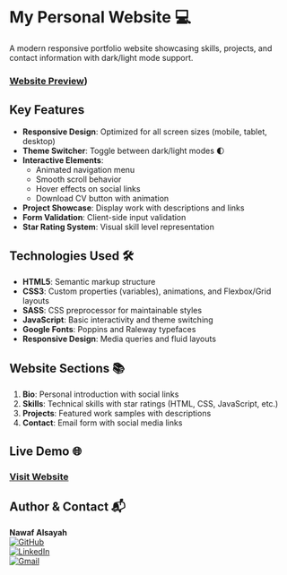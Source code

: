 # My Personal Website 💻

A modern responsive portfolio website showcasing skills, projects, and contact information with dark/light mode support.

### [Website Preview](./images/screenshot.png))

## Key Features

- **Responsive Design**: Optimized for all screen sizes (mobile, tablet, desktop)
- **Theme Switcher**: Toggle between dark/light modes 🌓
- **Interactive Elements**:
  - Animated navigation menu
  - Smooth scroll behavior
  - Hover effects on social links
  - Download CV button with animation
- **Project Showcase**: Display work with descriptions and links
- **Form Validation**: Client-side input validation
- **Star Rating System**: Visual skill level representation

## Technologies Used 🛠️

- **HTML5**: Semantic markup structure
- **CSS3**: Custom properties (variables), animations, and Flexbox/Grid layouts
- **SASS**: CSS preprocessor for maintainable styles
- **JavaScript**: Basic interactivity and theme switching
- **Google Fonts**: Poppins and Raleway typefaces
- **Responsive Design**: Media queries and fluid layouts

## Website Sections 📚

1. **Bio**: Personal introduction with social links
2. **Skills**: Technical skills with star ratings (HTML, CSS, JavaScript, etc.)
3. **Projects**: Featured work samples with descriptions
4. **Contact**: Email form with social media links

## Live Demo 🌐

### [Visit Website](https://dev-nawaf.github.io/personal-website/)

## Author & Contact 📬

**Nawaf Alsayah**  
[![GitHub](https://img.shields.io/badge/GitHub-Profile-blue?logo=github)](https://github.com/Dev-Nawaf)  
[![LinkedIn](https://img.shields.io/badge/LinkedIn-Profile-blue?logo=linkedin)](https://www.linkedin.com/in/nawaf-alsayah-3748872b5/)  
[![Gmail](https://img.shields.io/badge/Gmail-Profile-blue?logo=gmail)](mailto:nawaf.alsayah97@gmail.com)
